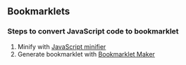 ## Bookmarklets

### Steps to convert JavaScript code to bookmarklet

1. Minify with [JavaScript minifier](https://www.toptal.com/developers/javascript-minifier)
2. Generate bookmarklet with [Bookmarklet Maker](https://caiorss.github.io/bookmarklet-maker/)
